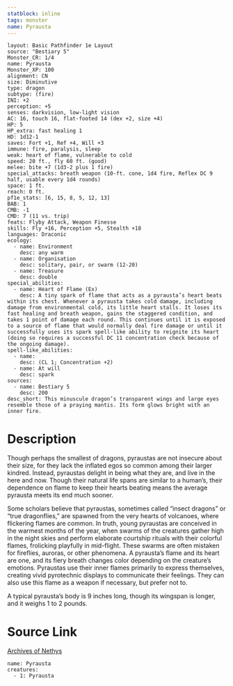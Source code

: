 ```yaml
---
statblock: inline
tags: monster
name: Pyrausta
---
```

```statblock
layout: Basic Pathfinder 1e Layout
source: "Bestiary 5"
Monster_CR: 1/4
name: Pyrausta
Monster_XP: 100
alignment: CN
size: Diminutive
type: dragon
subtype: (fire)
INI: +2
perception: +5
senses: darkvision, low-light vision
AC: 16, touch 16, flat-footed 14 (dex +2, size +4)
HP: 5
HP_extra: fast healing 1
HD: 1d12-1
saves: Fort +1, Ref +4, Will +3
immune: fire, paralysis, sleep
weak: heart of flame, vulnerable to cold
speed: 20 ft., fly 60 ft. (good)
melee: bite +7 (1d3-2 plus 1 fire)
special_attacks: breath weapon (10-ft. cone, 1d4 fire, Reflex DC 9 half, usable every 1d4 rounds)
space: 1 ft.
reach: 0 ft.
pf1e_stats: [6, 15, 8, 5, 12, 13]
BAB: 1
CMB: -1
CMD: 7 (11 vs. trip)
feats: Flyby Attack, Weapon Finesse
skills: Fly +16, Perception +5, Stealth +18
languages: Draconic
ecology:
  - name: Environment
    desc: any warm
  - name: Organisation
    desc: solitary, pair, or swarm (12-20)
  - name: Treasure
    desc: double
special_abilities:
  - name: Heart of Flame (Ex)
    desc: A tiny spark of flame that acts as a pyrausta’s heart beats within its chest. Whenever a pyrausta takes cold damage, including damage from environmental cold, its little heart stalls. It loses its fast healing and breath weapon, gains the staggered condition, and takes 1 point of damage each round. This continues until it is exposed to a source of flame that would normally deal fire damage or until it successfully uses its spark spell-like ability to reignite its heart (doing so requires a successful DC 11 concentration check because of the ongoing damage).
spell-like_abilities:
  - name:
    desc: (CL 1; Concentration +2)
  - name: At will
    desc: spark
sources:
  - name: Bestiary 5
    desc: 200
desc_short: This minuscule dragon’s transparent wings and large eyes resemble those of a praying mantis. Its form glows bright with an inner fire.
```
# Description
Though perhaps the smallest of dragons, pyraustas are not insecure about their size, for they lack the inflated egos so common among their larger kindred. Instead, pyraustas delight in being what they are, and live in the here and now. Though their natural life spans are similar to a human’s, their dependence on flame to keep their hearts beating means the average pyrausta meets its end much sooner.

 Some scholars believe that pyraustas, sometimes called “insect dragons” or “true dragonflies,” are spawned from the very hearts of volcanoes, where flickering flames are common. In truth, young pyraustas are conceived in the warmest months of the year, when swarms of the creatures gather high in the night skies and perform elaborate courtship rituals with their colorful flames, frolicking playfully in mid-flight. These swarms are often mistaken for fireflies, auroras, or other phenomena. A pyrausta’s flame and its heart are one, and its fiery breath changes color depending on the creature’s emotions. Pyraustas use their inner flames primarily to express themselves, creating vivid pyrotechnic displays to communicate their feelings. They can also use this flame as a weapon if necessary, but prefer not to.

 A typical pyrausta’s body is 9 inches long, though its wingspan is longer, and it weighs 1 to 2 pounds.
# Source Link
[Archives of Nethys](https://aonprd.com/MonsterDisplay.aspx?ItemName=Pyrausta)
```encounter-table
name: Pyrausta
creatures:
  - 1: Pyrausta
```
